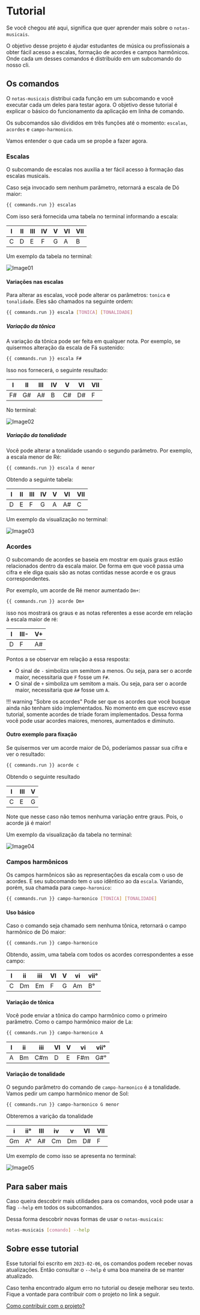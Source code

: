 # Tutorial

Se você chegou até aqui, significa que quer aprender mais sobre o `notas-musicais`.

O objetivo desse projeto é ajudar estudantes de música ou profissionais a obter fácil acesso a escalas, formação de acordes e campos harmônicos. Onde cada um desses comandos é distribuído em um subcomando do nosso cli.


## Os comandos

O `notas-musicais` distribui cada função em um subcomando e você executar cada um deles para testar agora. O objetivo desse tutorial é explicar o básico do funcionamento da aplicação em linha de comando.

Os subcomandos são divididos em três funções até o momento: `escalas`, `acordes` e `campo-harmonico`. 

Vamos entender o que cada um se propõe a fazer agora.

### Escalas

O subcomando de escalas nos auxilia a ter fácil acesso à formação das escalas musicais.

Caso seja invocado sem nenhum parâmetro, retornará a escala de Dó maior:

```bash
{{ commands.run }} escalas
```

Com isso será fornecida uma tabela no terminal informando a escala:

| I | II | III | IV | V | VI | VII |
| - | -- | --- | -- | - | -- | --- |
| C | D  | E   | F  | G | A  | B   |

Um exemplo da tabela no terminal:

![Image01](assets/tutorial/img_01.png)

#### Variações nas escalas

Para alterar as escalas, você pode alterar os parâmetros: `tonica` e `tonalidade`. Eles são chamados na seguinte ordem:

```bash
{{ commands.run }} escala [TONICA] [TONALIDADE]
```

##### Variação da tônica

A variação da tônica pode ser feita em qualquer nota. Por exemplo, se quisermos alteração da escala de Fá sustenido:

```bash
{{ commands.run }} escala F#
```

Isso nos fornecerá, o seguinte resultado:

| I | II | III | IV | V | VI | VII |
| - | -- | --- | -- | - | -- | --- |
| F# | G#  | A#   | B  | C# | D#  | F   |

No terminal:

![Image02](assets/tutorial/img_02.png)

##### Variação da tonalidade

Você pode alterar a tonalidade usando o segundo parâmetro. Por exemplo, a escala menor de Ré:

```bash
{{ commands.run }} escala d menor
```

Obtendo a seguinte tabela:

| I | II | III | IV | V | VI | VII |
| - | -- | --- | -- | - | -- | --- |
| D | E  | F   | G  | A | A# | C   |

Um exemplo da visualização no terminal:

![Image03](assets/tutorial/img_03.png)

### Acordes

O subcomando de acordes se baseia em mostrar em quais graus estão relacionados dentro da escala maior. De forma em que você passa uma cifra e ele diga quais são as notas contidas nesse acorde e os graus correspondentes.

Por exemplo, um acorde de Ré menor aumentado `Dm+`:

```bash
{{ commands.run }} acorde Dm+
```

isso nos mostrará os graus e as notas referentes a esse acorde em relação à escala maior de ré:

| I | III- | V+ |
| - | ---- | -- |
| D | F    | A# |

Pontos a se observar em relação a essa resposta:

- O sinal de `-` simboliza um semitom a menos. Ou seja, para ser o acorde maior, necessitaria que `F` fosse um `F#`.
- O sinal de `+` simboliza um semitom a mais. Ou seja, para ser o acorde maior, necessitaria que `A#` fosse um `A`.

!!! warning "Sobre os acordes"
	Pode ser que os acordes que você busque ainda não tenham sido implementados. No momento em que escrevo esse tutorial, somente acordes de tríade foram implementados. Dessa forma você pode usar acordes maiores, menores, aumentados e diminuto.

#### Outro exemplo para fixação

Se quisermos ver um acorde maior de Dó, poderíamos passar sua cifra e ver o resultado:

```bash
{{ commands.run }} acorde c
```

Obtendo o seguinte resultado

| I | III | V |
| - | --- | - |
| C | E   | G |

Note que nesse caso não temos nenhuma variação entre graus. Pois, o acorde já é maior!

Um exemplo da visualização da tabela no terminal:

![Image04](assets/tutorial/img_04.png)

### Campos harmônicos

Os campos harmônicos são as representações da escala com o uso de acordes. E seu subcomando tem o uso idêntico ao da `escala`. Variando, porém, sua chamada para `campo-haronico`:

```bash
{{ commands.run }} campo-harmonico [TONICA] [TONALIDADE]
```

#### Uso básico

Caso o comando seja chamado sem nenhuma tônica, retornará o campo harmônico de Dó maior:

```bash
{{ commands.run }} campo-harmonico
```

Obtendo, assim, uma tabela com todos os acordes correspondentes a esse campo:

| I | ii | iii | VI | V | vi | vii° |
| - | -- | --- | -- | - | -- | ---- |
| C | Dm | Em  | F  | G | Am | B°   |

#### Variação de tônica

Você pode enviar a tônica do campo harmônico como o primeiro parâmetro. Como o campo harmônico maior de La:

```bash
{{ commands.run }} campo-harmonico A
```

| I | ii | iii | VI | V | vi | vii° |
| - | -- | --- | -- | - | -- | ---- |
| A | Bm | C#m | D  | E | F#m | G#° |

#### Variação de tonalidade

O segundo parâmetro do comando de `campo-harmonico` é a tonalidade. Vamos pedir um campo harmônico menor de Sol:

```bash
{{ commands.run }} campo-harmonico G menor
```

Obteremos a varição da tonalidade

| i | ii° | III | iv | v | VI | VII |
| - | --- | --- | -- | - | -- | --- |
| Gm | A° | A# | Cm | Dm | D# | F |

Um exemplo de como isso se apresenta no terminal:

![Image05](assets/tutorial/img_05.png)

## Para saber mais

Caso queira descobrir mais utilidades para os comandos, você pode usar a flag `--help` em todos os subcomandos.

Dessa forma descobrir novas formas de usar o `notas-musicais`:

```bash
notas-musicais [comando] --help
```

## Sobre esse tutorial

Esse tutorial foi escrito em `2023-02-06`, os comandos podem receber novas atualizações. Então consultar o `--help` é uma boa maneira de se manter atualizado.

Caso tenha encontrado algum erro no tutorial ou deseje melhorar seu texto. Fique a vontade para contribuir com o projeto no link a seguir.

[Como contribuir com o projeto?](./02_contribua.md)
